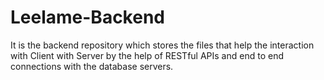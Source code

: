 # Leelame-Backend
It is the backend repository which stores the files that help the interaction with Client with Server by the help of RESTful APIs and end to end connections with the database servers.
